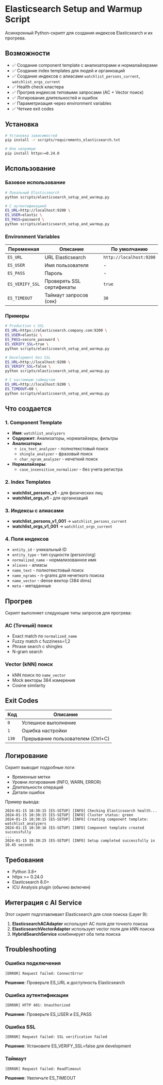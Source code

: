 # Elasticsearch Setup and Warmup Script

Асинхронный Python-скрипт для создания индексов Elasticsearch и их прогрева.

## Возможности

- ✅ Создание component template с анализаторами и нормалайзерами
- ✅ Создание index templates для людей и организаций
- ✅ Создание индексов с алиасами `watchlist_persons_current`, `watchlist_orgs_current`
- ✅ Health check кластера
- ✅ Прогрев индексов типовыми запросами (AC + Vector поиск)
- ✅ Логирование длительностей и ошибок
- ✅ Параметризация через environment variables
- ✅ Четкие exit codes

## Установка

```bash
# Установка зависимостей
pip install -r scripts/requirements_elasticsearch.txt

# Или напрямую
pip install httpx>=0.24.0
```

## Использование

### Базовое использование

```bash
# Локальный Elasticsearch
python scripts/elasticsearch_setup_and_warmup.py

# С аутентификацией
ES_URL=http://localhost:9200 \
ES_USER=elastic \
ES_PASS=password \
python scripts/elasticsearch_setup_and_warmup.py
```

### Environment Variables

| Переменная | Описание | По умолчанию |
|------------|----------|--------------|
| `ES_URL` | URL Elasticsearch | `http://localhost:9200` |
| `ES_USER` | Имя пользователя | - |
| `ES_PASS` | Пароль | - |
| `ES_VERIFY_SSL` | Проверять SSL сертификаты | `true` |
| `ES_TIMEOUT` | Таймаут запросов (сек) | `30` |

### Примеры

```bash
# Production с SSL
ES_URL=https://elasticsearch.company.com:9200 \
ES_USER=elastic \
ES_PASS=secure_password \
ES_VERIFY_SSL=true \
python scripts/elasticsearch_setup_and_warmup.py

# Development без SSL
ES_URL=http://localhost:9200 \
ES_VERIFY_SSL=false \
python scripts/elasticsearch_setup_and_warmup.py

# С кастомным таймаутом
ES_URL=http://localhost:9200 \
ES_TIMEOUT=60 \
python scripts/elasticsearch_setup_and_warmup.py
```

## Что создается

### 1. Component Template
- **Имя**: `watchlist_analyzers`
- **Содержит**: Анализаторы, нормалайзеры, фильтры
- **Анализаторы**:
  - `icu_text_analyzer` - полнотекстовый поиск
  - `shingle_analyzer` - фразовый поиск
  - `char_ngram_analyzer` - нечеткий поиск
- **Нормалайзеры**:
  - `case_insensitive_normalizer` - без учета регистра

### 2. Index Templates
- **watchlist_persons_v1** - для физических лиц
- **watchlist_orgs_v1** - для организаций

### 3. Индексы с алиасами
- **watchlist_persons_v1_001** → `watchlist_persons_current`
- **watchlist_orgs_v1_001** → `watchlist_orgs_current`

### 4. Поля индексов
- `entity_id` - уникальный ID
- `entity_type` - тип сущности (person/org)
- `normalized_name` - нормализованное имя
- `aliases` - алиасы
- `name_text` - полнотекстовый поиск
- `name_ngrams` - n-grams для нечеткого поиска
- `name_vector` - dense вектор (384 dims)
- `meta` - метаданные

## Прогрев

Скрипт выполняет следующие типы запросов для прогрева:

### AC (Точный) поиск
- Exact match по `normalized_name`
- Fuzzy match с fuzziness=1,2
- Phrase search с shingles
- N-gram search

### Vector (kNN) поиск
- kNN поиск по `name_vector`
- Mock векторы 384 измерения
- Cosine similarity

## Exit Codes

| Код | Описание |
|-----|----------|
| `0` | Успешное выполнение |
| `1` | Ошибка настройки |
| `130` | Прерывание пользователем (Ctrl+C) |

## Логирование

Скрипт выводит подробные логи:
- Временные метки
- Уровни логирования (INFO, WARN, ERROR)
- Длительности операций
- Детали ошибок

Пример вывода:
```
2024-01-15 10:30:15 [ES-SETUP] [INFO] Checking Elasticsearch health...
2024-01-15 10:30:15 [ES-SETUP] [INFO] Cluster status: green
2024-01-15 10:30:15 [ES-SETUP] [INFO] Creating component template: watchlist_analyzers
2024-01-15 10:30:16 [ES-SETUP] [INFO] Component template created successfully
...
2024-01-15 10:30:25 [ES-SETUP] [INFO] Setup completed successfully in 10.45 seconds
```

## Требования

- Python 3.8+
- httpx >= 0.24.0
- Elasticsearch 8.0+
- ICU Analysis plugin (обычно включен)

## Интеграция с AI Service

Этот скрипт подготавливает Elasticsearch для слоя поиска (Layer 9):

1. **ElasticsearchACAdapter** использует AC поля для точного поиска
2. **ElasticsearchVectorAdapter** использует vector поля для kNN поиска
3. **HybridSearchService** комбинирует оба типа поиска

## Troubleshooting

### Ошибка подключения
```
[ERROR] Request failed: ConnectError
```
**Решение**: Проверьте ES_URL и доступность Elasticsearch

### Ошибка аутентификации
```
[ERROR] HTTP 401: Unauthorized
```
**Решение**: Проверьте ES_USER и ES_PASS

### Ошибка SSL
```
[ERROR] Request failed: SSL verification failed
```
**Решение**: Установите ES_VERIFY_SSL=false для development

### Таймаут
```
[ERROR] Request failed: ReadTimeout
```
**Решение**: Увеличьте ES_TIMEOUT
